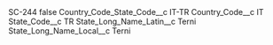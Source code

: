 <?xml version="1.0" encoding="UTF-8"?>
<CustomMetadata xmlns="http://soap.sforce.com/2006/04/metadata" xmlns:xsi="http://www.w3.org/2001/XMLSchema-instance" xmlns:xsd="http://www.w3.org/2001/XMLSchema">
    <label>SC-244</label>
    <protected>false</protected>
    <values>
        <field>Country_Code_State_Code__c</field>
        <value xsi:type="xsd:string">IT-TR</value>
    </values>
    <values>
        <field>Country_Code__c</field>
        <value xsi:type="xsd:string">IT</value>
    </values>
    <values>
        <field>State_Code__c</field>
        <value xsi:type="xsd:string">TR</value>
    </values>
    <values>
        <field>State_Long_Name_Latin__c</field>
        <value xsi:type="xsd:string">Terni</value>
    </values>
    <values>
        <field>State_Long_Name_Local__c</field>
        <value xsi:type="xsd:string">Terni</value>
    </values>
</CustomMetadata>
